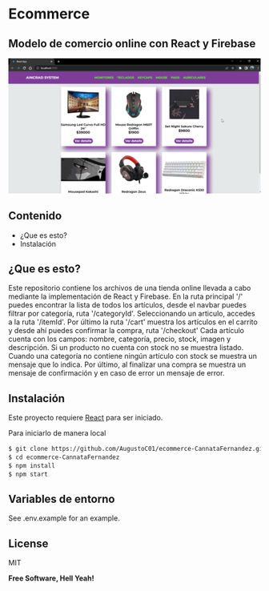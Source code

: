 # Ecommerce

## Modelo de comercio online con React y Firebase

![userflow](./userflow.gif)

## Contenido

- ¿Que es esto?
- Instalación

## ¿Que es esto?

Este repositorio contiene los archivos de una tienda online llevada a cabo mediante la implementación de React y Firebase.
En la ruta principal '/' puedes encontrar la lista de todos los artículos, desde el navbar puedes filtrar por categoría, ruta '/categoryId'. Seleccionando un articulo, accedes a la ruta '/itemId'. Por último la ruta '/cart' muestra los artículos en el carrito y desde ahí puedes confirmar la compra, ruta '/checkout'
Cada artículo cuenta con los campos: nombre, categoría, precio, stock, imagen y descripción. Si un producto no cuenta con stock no se muestra listado.
Cuando una categoría no contiene ningún artículo con stock se muestra un mensaje que lo indica. Por último, al finalizar una compra se muestra un mensaje de confirmación y en caso de error un mensaje de error.

## Instalación

Este proyecto requiere [React](https://es.reactjs.org/) para ser iniciado.

Para iniciarlo de manera local

```sh
$ git clone https://github.com/AugustoC01/ecommerce-CannataFernandez.git
$ cd ecommerce-CannataFernandez
$ npm install
$ npm start
```

## Variables de entorno

See .env.example for an example.

## License

MIT

**Free Software, Hell Yeah!**
